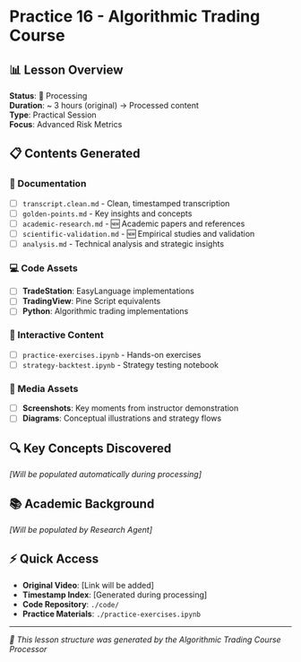 # Practice 16 - Algorithmic Trading Course

## 📊 Lesson Overview
**Status**: 🔄 Processing  
**Duration**: ~ 3 hours (original) → Processed content  
**Type**: Practical Session  
**Focus**: Advanced Risk Metrics

## 📋 Contents Generated

### 📝 Documentation
- [ ] `transcript.clean.md` - Clean, timestamped transcription
- [ ] `golden-points.md` - Key insights and concepts
- [ ] `academic-research.md` - 🆕 Academic papers and references
- [ ] `scientific-validation.md` - 🆕 Empirical studies and validation
- [ ] `analysis.md` - Technical analysis and strategic insights

### 💻 Code Assets
- [ ] **TradeStation**: EasyLanguage implementations
- [ ] **TradingView**: Pine Script equivalents  
- [ ] **Python**: Algorithmic trading implementations

### 🎯 Interactive Content
- [ ] `practice-exercises.ipynb` - Hands-on exercises
- [ ] `strategy-backtest.ipynb` - Strategy testing notebook

### 📸 Media Assets
- [ ] **Screenshots**: Key moments from instructor demonstration
- [ ] **Diagrams**: Conceptual illustrations and strategy flows

## 🔍 Key Concepts Discovered
*[Will be populated automatically during processing]*

## 📚 Academic Background
*[Will be populated by Research Agent]*

## ⚡ Quick Access
- **Original Video**: [Link will be added]
- **Timestamp Index**: [Generated during processing]
- **Code Repository**: `./code/`
- **Practice Materials**: `./practice-exercises.ipynb`

---
*🤖 This lesson structure was generated by the Algorithmic Trading Course Processor*
